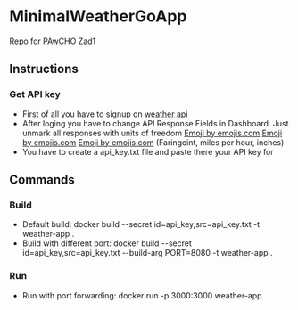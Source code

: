 # MinimalWeatherGoApp
Repo for PAwCHO Zad1

## Instructions
### Get API key
- First of all you have to signup on [weather api](https://www.weatherapi.com/)
- After loging you have to change API Response Fields in Dashboard. Just unmark all responses with units of freedom <a href="https://emojis.com/emoji/eagle-4w1ucyxsus5" target="_blank">Emoji by emojis.com</a> <a href="https://emojis.com/emoji/eagle-4w1ucyxsus5" target="_blank">Emoji by emojis.com</a> <a href="https://emojis.com/emoji/eagle-4w1ucyxsus5" target="_blank">Emoji by emojis.com</a> (Faringeint, miles per hour, inches)
- You have to create a api_key.txt file and paste there your API key for 

## Commands
### Build
- Default build: docker build --secret id=api_key,src=api_key.txt -t weather-app .
- Build with different port: docker build --secret id=api_key,src=api_key.txt --build-arg PORT=8080 -t weather-app .


### Run
- Run with port forwarding: docker run -p 3000:3000 weather-app